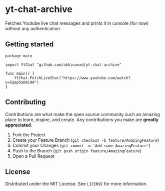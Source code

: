 # yt-chat-archive

Fetches Youtube live chat messages and prints it in console (for now) without any authentication 


## Getting started 
    package main

    import YtChat "github.com/abhinavxd/yt-chat-archive"

    func main() {
        YtChat.FetchLiveChat("https://www.youtube.com/watch?v=5qap5aO4i9A")
    }
    

<!-- CONTRIBUTING -->
## Contributing

Contributions are what make the open source community such an amazing place to learn, inspire, and create. Any contributions you make are **greatly appreciated**.

1. Fork the Project
2. Create your Feature Branch (`git checkout -b feature/AmazingFeature`)
3. Commit your Changes (`git commit -m 'Add some AmazingFeature'`)
4. Push to the Branch (`git push origin feature/AmazingFeature`)
5. Open a Pull Request



<!-- LICENSE -->
## License

Distributed under the MIT License. See `LICENSE` for more information.
